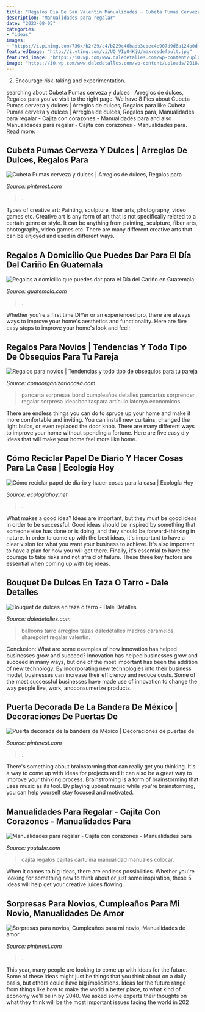 ```yaml
---
title: "Regalos Dia De San Valentin Manualidades ~ Cubeta Pumas Cerveza Y Dulces"
description: "Manualidades para regalar"
date: "2023-08-05"
categories:
- "ideas"
images:
- "https://i.pinimg.com/736x/b2/29/c4/b229c46badb3ebec4e907d9d6a124b0d.jpg"
featuredImage: "http://i.ytimg.com/vi/UQ_VIy04KjU/maxresdefault.jpg"
featured_image: "https://i0.wp.com/www.daledetalles.com/wp-content/uploads/2018/01/bouquet-de-dulces10.jpg?resize=500%2C751"
image: "https://i0.wp.com/www.daledetalles.com/wp-content/uploads/2018/01/bouquet-de-dulces10.jpg?resize=500%2C751"
---
```



2. Encourage risk-taking and experimentation.

	

		
searching about Cubeta Pumas cerveza y dulces | Arreglos de dulces, Regalos para you've visit to the right page. We have 8 Pics about Cubeta Pumas cerveza y dulces | Arreglos de dulces, Regalos para like Cubeta Pumas cerveza y dulces | Arreglos de dulces, Regalos para, Manualidades para regalar - Cajita con corazones - Manualidades para and also Manualidades para regalar - Cajita con corazones - Manualidades para. Read more:
		
    
## Cubeta Pumas Cerveza Y Dulces | Arreglos De Dulces, Regalos Para

<img loading=lazy src="https://i.pinimg.com/736x/90/2d/44/902d44f1c02f784a72e5aa7e7ac6b207--pumas.jpg" onerror="this.onerror=null;this.src='https://tse1.mm.bing.net/th?id=OIP.ZBjEngHuoDH2X8A4rpgjwwHaLO&amp;pid=15.1';" alt="Cubeta Pumas cerveza y dulces | Arreglos de dulces, Regalos para">

_Source: pinterest.com_

>. 

	

Types of creative art: Painting, sculpture, fiber arts, photography, video games etc.
Creative art is any form of art that is not specifically related to a certain genre or style. It can be anything from painting, sculpture, fiber arts, photography, video games etc. There are many different creative arts that can be enjoyed and used in different ways.

    
## Regalos A Domicilio Que Puedes Dar Para El Día Del Cariño En Guatemala

<img loading=lazy src="https://www.guatemala.com/fotos/201602/Mi-Pastelito.png" onerror="this.onerror=null;this.src='https://tse2.mm.bing.net/th?id=OIP.rXBm5nSGueuD9V6fgJKVOwHaEM&amp;pid=15.1';" alt="Regalos a domicilio que puedes dar para el Día del Cariño en Guatemala">

_Source: guatemala.com_

>. 

	

Whether you're a first time DIYer or an experienced pro, there are always ways to improve your home's aesthetics and functionality. Here are five easy steps to improve your home's look and feel: 

    
## Regalos Para Novios | Tendencias Y Todo Tipo De Obsequios Para Tu Pareja

<img loading=lazy src="https://comoorganizarlacasa.com/wp-content/uploads/2018/01/Carteles-3-503x1024.jpg" onerror="this.onerror=null;this.src='https://tse1.mm.bing.net/th?id=OIP.fzXNBzoskM0pm6UV4FEHYwHaPE&amp;pid=15.1';" alt="Regalos para novios | Tendencias y todo tipo de obsequios para tu pareja">

_Source: comoorganizarlacasa.com_

>pancarta sorpresas bond cumpleaños detalles pancartas sorprender regalar sorpresa ideasbonitaspara artículo latonya economicos. 

	

There are endless things you can do to spruce up your home and make it more comfortable and inviting. You can install new curtains, changed the light bulbs, or even replaced the door knob. There are many different ways to improve your home without spending a fortune. Here are five easy diy ideas that will make your home feel more like home.

    
## Cómo Reciclar Papel De Diario Y Hacer Cosas Para La Casa | Ecología Hoy

<img loading=lazy src="https://ecologiahoy.net/wp-content/uploads/2016/05/flores-de-papel-revista-o-periodico-como-hacer-una-rosa-reutilizando-materiales-paso-a-paso-tutorial.jpg" onerror="this.onerror=null;this.src='https://tse1.mm.bing.net/th?id=OIP.HjpklmvAvUUCUMucjfIxhgHaGm&amp;pid=15.1';" alt="Cómo reciclar papel de diario y hacer cosas para la casa | Ecología Hoy">

_Source: ecologiahoy.net_

>. 

	

What makes a good idea?
Ideas are important, but they must be good ideas in order to be successful. Good ideas should be inspired by something that someone else has done or is doing, and they should be forward-thinking in nature. In order to come up with the best ideas, it's important to have a clear vision for what you want your business to achieve. It's also important to have a plan for how you will get there. Finally, it's essential to have the courage to take risks and not afraid of failure. These three key factors are essential when coming up with big ideas.

    
## Bouquet De Dulces En Taza O Tarro - Dale Detalles

<img loading=lazy src="https://i0.wp.com/www.daledetalles.com/wp-content/uploads/2018/01/bouquet-de-dulces10.jpg?resize=500%2C751" onerror="this.onerror=null;this.src='https://tse3.mm.bing.net/th?id=OIP.qTh5pLs54_473gxgepM9lwHaLH&amp;pid=15.1';" alt="Bouquet de dulces en taza o tarro - Dale Detalles">

_Source: daledetalles.com_

>balloons tarro arreglos tazas daledetalles madres caramelos sharepoint regalar valentín. 

	

Conclusion: What are some examples of how innovation has helped businesses grow and succeed?
Innovation has helped businesses grow and succeed in many ways, but one of the most important has been the addition of new technology. By incorporating new technologies into their business model, businesses can increase their efficiency and reduce costs. Some of the most successful businesses have made use of innovation to change the way people live, work, andconsumerize products.

    
## Puerta Decorada De La Bandera De México | Decoraciones De Puertas De

<img loading=lazy src="https://i.pinimg.com/736x/b2/29/c4/b229c46badb3ebec4e907d9d6a124b0d.jpg" onerror="this.onerror=null;this.src='https://tse2.mm.bing.net/th?id=OIP.vJejoNHvlzX5pAogVQUI2AHaNd&amp;pid=15.1';" alt="Puerta decorada de la bandera de México | Decoraciones de puertas de">

_Source: pinterest.com_

>. 

	

There's something about brainstorming that can really get you thinking. It's a way to come up with ideas for projects and it can also be a great way to improve your thinking process. Brainstroming is a form of brainstorming that uses music as its tool. By playing upbeat music while you're brainstorming, you can help yourself stay focused and motivated.

    
## Manualidades Para Regalar - Cajita Con Corazones - Manualidades Para

<img loading=lazy src="http://i.ytimg.com/vi/UQ_VIy04KjU/maxresdefault.jpg" onerror="this.onerror=null;this.src='https://tse3.mm.bing.net/th?id=OIP.NRCH2gBmF1VAdaNL3n8FqwHaE8&amp;pid=15.1';" alt="Manualidades para regalar - Cajita con corazones - Manualidades para">

_Source: youtube.com_

>cajita regalos cajitas cartulina manualidad manuales colocar. 

	

When it comes to big ideas, there are endless possibilities. Whether you're looking for something new to think about or just some inspiration, these 5 ideas will help get your creative juices flowing.

    
## Sorpresas Para Novios, Cumpleaños Para Mi Novio, Manualidades De Amor

<img loading=lazy src="https://i.pinimg.com/736x/a7/2b/bb/a72bbbc73cc2dc30d3202dcaf59d1af1--primer-aniversario-my-boyfriend.jpg" onerror="this.onerror=null;this.src='https://tse1.mm.bing.net/th?id=OIP.l0zPZ1GVLuZNeNQSUJk45wHaJ6&amp;pid=15.1';" alt="Sorpresas para novios, Cumpleaños para mi novio, Manualidades de amor">

_Source: pinterest.com_

>. 

	

This year, many people are looking to come up with ideas for the future. Some of these ideas might just be things that you think about on a daily basis, but others could have big implications. Ideas for the future range from things like how to make the world a better place, to what kind of economy we'll be in by 2040. We asked some experts their thoughts on what they think will be the most important issues facing the world in 202
